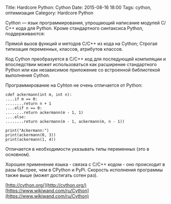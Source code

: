 Title: Hardcore Python: Cython
Date: 2015-08-16 18:00
Tags: cython, оптимизация
Category: Hardcore Python 

Cython — язык программирования, упрощающий написание модулей С/С++ кода для Python. Кроме стандартного синтаксиса Python, поддерживаются:

Прямой вызов функций и методов С/С++ из кода на Cython;
Строгая типизация переменных, классов, атрибутов классов.

Код Cython преобразуется в С/С++ код для последующей компиляции и впоследствии может использоваться как расширение стандартного Python или как независимое приложение со встроенной библиотекой выполнения Cython.

Программирование на Cyhton не очень отличается от Python:

```
cdef ackermann(int m, int n):
....if m == 0:
........return n + 1
....elif n == 0:
........return ackermann(m - 1, 1)
....else:
........return ackermann(m - 1, ackermann(m, n - 1))

print("Ackermann:")
print(ackermann(0, 3))
print(ackermann(1, 4))
```

Отличается в необходимости указывать типы переменных (это в основном).

Хорошее применение языка - связка с C/C++ кодом - оно происходит в разы быстрее, чем в CPython и PyPi. Скорость исполнения программы также выше (может достигать сотен раз).  

[http://cython.org/](http://cython.org/)
[https://www.wikiwand.com/ru/Cython](https://www.wikiwand.com/ru/Cython)
